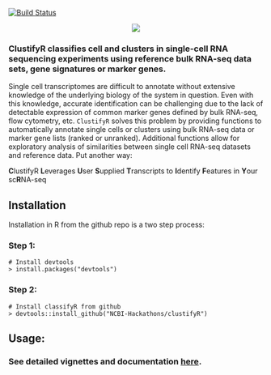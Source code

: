 [![Build Status](https://travis-ci.org/NCBI-Hackathons/clustifyR.svg?branch=master)](https://travis-ci.org/NCBI-Hackathons/clustifyR)

<p align="center">
  <img src="https://github.com/NCBI-Hackathons/clustifyR/tree/master/R/inst/logo/logo_transparent.png">
</p>

### ClustifyR classifies cell and clusters in single-cell RNA sequencing experiments using reference bulk RNA-seq data sets, gene signatures or marker genes. 

Single cell transcriptomes are difficult to annotate without extensive knowledge of the underlying biology of the system in question. Even with this knowledge, accurate identification can be challenging due to the lack of detectable expression of common marker genes defined by bulk RNA-seq, flow cytometry, etc. `ClustifyR` solves this problem by providing functions to automatically annotate single cells or clusters using bulk RNA-seq data or marker gene lists (ranked or unranked). Additional functions allow for exploratory analysis of similarities between single cell RNA-seq datasets and reference data. Put another way:

**C**lustifyR **L**everages **U**ser **S**upplied **T**ranscripts to **I**dentify **F**eatures in **Y**our sc**R**NA-seq

## Installation
Installation in R from the github repo is a two step process:

### Step 1:
```
# Install devtools
> install.packages("devtools")
```

### Step 2:
```
# Install classifyR from github
> devtools::install_github("NCBI-Hackathons/clustifyR")
```

## Usage:

### See detailed vignettes and documentation [here](https://ncbi-hackathons.github.io/clustifyR/).

